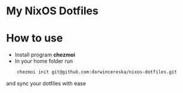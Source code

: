 # My NixOS Dotfiles

# How to use
- Install program **chezmoi**
- In your home folder run
```bash
    chezmoi init git@github.com:darwincereska/nixos-dotfiles.git
```
and sync your dotfiles with ease
